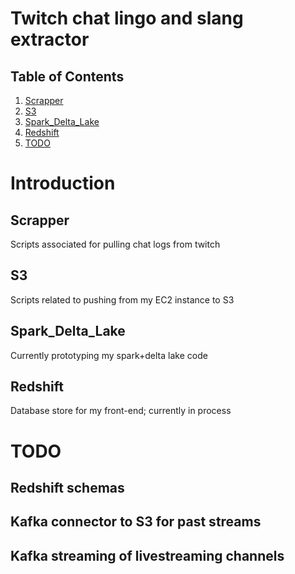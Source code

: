 # Twitch chat lingo and slang extractor

## Table of Contents
1. [Scrapper](README.md#scrapper)
2. [S3](README.md#s3)
3. [Spark_Delta_Lake](README.md#spark_delta_lake)
4. [Redshift](README.md#redshift)
5. [TODO](README.md#TODO)

# Introduction 
## Scrapper 
Scripts associated for pulling chat logs from twitch
## S3 
Scripts related to pushing from my EC2 instance to S3
## Spark_Delta_Lake 
Currently prototyping my spark+delta lake code
## Redshift
Database store for my front-end; currently in process

# TODO
## Redshift schemas
## Kafka connector to S3 for past streams
## Kafka streaming of livestreaming channels

